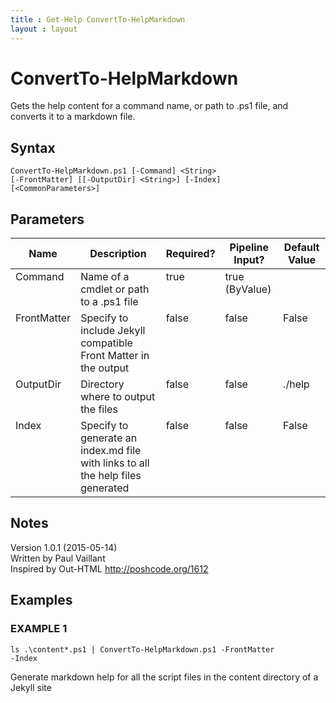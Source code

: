 ```yaml
---
title : Get-Help ConvertTo-HelpMarkdown
layout : layout
---
```


# ConvertTo-HelpMarkdown
Gets the help content for a command name, or path to .ps1 file, and converts it to a markdown file.

## Syntax
<code>ConvertTo-HelpMarkdown.ps1 [-Command] &lt;String&gt; [-FrontMatter] [[-OutputDir] &lt;String&gt;] [-Index] [&lt;CommonParameters&gt;]</code>

## Parameters
<table class="table table-condensed table-striped">
<thead><tr><th>Name</th><th>Description</th><th>Required?</th><th>Pipeline Input?</th><th>Default Value</th></tr></thead>
<tbody>
<tr valign="top"><td>Command</td><td>Name of a cmdlet or path to a .ps1 file</td><td>true</td><td>true (ByValue)</td><td></td></tr>
<tr valign="top"><td>FrontMatter</td><td>Specify to include Jekyll compatible Front Matter in the output</td><td>false</td><td>false</td><td>False</td></tr>
<tr valign="top"><td>OutputDir</td><td>Directory where to output the files</td><td>false</td><td>false</td><td>./help</td></tr>
<tr valign="top"><td>Index</td><td>Specify to generate an index.md file with links to all the help files generated</td><td>false</td><td>false</td><td>False</td></tr>
</tbody></table>

## Notes
Version 1.0.1 (2015-05-14)<br/>
Written by Paul Vaillant<br/>
Inspired by Out-HTML http://poshcode.org/1612

## Examples

### EXAMPLE 1
<code>ls .\content\*.ps1 | ConvertTo-HelpMarkdown.ps1 -FrontMatter -Index</code>

Generate markdown help for all the script files in the content directory of a Jekyll site

